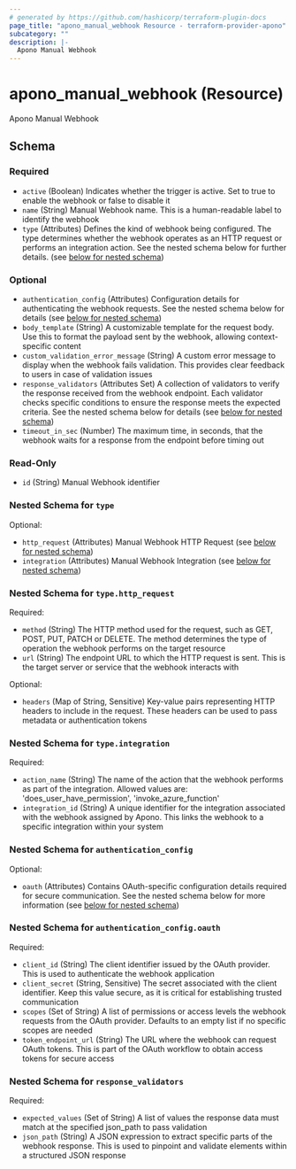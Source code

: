 ```yaml
---
# generated by https://github.com/hashicorp/terraform-plugin-docs
page_title: "apono_manual_webhook Resource - terraform-provider-apono"
subcategory: ""
description: |-
  Apono Manual Webhook
---
```


# apono_manual_webhook (Resource)

Apono Manual Webhook



<!-- schema generated by tfplugindocs -->
## Schema

### Required

- `active` (Boolean) Indicates whether the trigger is active. Set to true to enable the webhook or false to disable it
- `name` (String) Manual Webhook name. This is a human-readable label to identify the webhook
- `type` (Attributes) Defines the kind of webhook being configured. The type determines whether the webhook operates as an HTTP request or performs an integration action. See the nested schema below for further details. (see [below for nested schema](#nestedatt--type))

### Optional

- `authentication_config` (Attributes) Configuration details for authenticating the webhook requests. See the nested schema below for details (see [below for nested schema](#nestedatt--authentication_config))
- `body_template` (String) A customizable template for the request body. Use this to format the payload sent by the webhook, allowing context-specific content
- `custom_validation_error_message` (String) A custom error message to display when the webhook fails validation. This provides clear feedback to users in case of validation issues
- `response_validators` (Attributes Set) A collection of validators to verify the response received from the webhook endpoint. Each validator checks specific conditions to ensure the response meets the expected criteria. See the nested schema below for details (see [below for nested schema](#nestedatt--response_validators))
- `timeout_in_sec` (Number) The maximum time, in seconds, that the webhook waits for a response from the endpoint before timing out

### Read-Only

- `id` (String) Manual Webhook identifier

<a id="nestedatt--type"></a>
### Nested Schema for `type`

Optional:

- `http_request` (Attributes) Manual Webhook HTTP Request (see [below for nested schema](#nestedatt--type--http_request))
- `integration` (Attributes) Manual Webhook Integration (see [below for nested schema](#nestedatt--type--integration))

<a id="nestedatt--type--http_request"></a>
### Nested Schema for `type.http_request`

Required:

- `method` (String) The HTTP method used for the request, such as GET, POST, PUT, PATCH or DELETE. The method determines the type of operation the webhook performs on the target resource
- `url` (String) The endpoint URL to which the HTTP request is sent. This is the target server or service that the webhook interacts with

Optional:

- `headers` (Map of String, Sensitive) Key-value pairs representing HTTP headers to include in the request. These headers can be used to pass metadata or authentication tokens


<a id="nestedatt--type--integration"></a>
### Nested Schema for `type.integration`

Required:

- `action_name` (String) The name of the action that the webhook performs as part of the integration. Allowed values are: 'does_user_have_permission', 'invoke_azure_function'
- `integration_id` (String) A unique identifier for the integration associated with the webhook assigned by Apono. This links the webhook to a specific integration within your system



<a id="nestedatt--authentication_config"></a>
### Nested Schema for `authentication_config`

Optional:

- `oauth` (Attributes) Contains OAuth-specific configuration details required for secure communication. See the nested schema below for more information (see [below for nested schema](#nestedatt--authentication_config--oauth))

<a id="nestedatt--authentication_config--oauth"></a>
### Nested Schema for `authentication_config.oauth`

Required:

- `client_id` (String) The client identifier issued by the OAuth provider. This is used to authenticate the webhook application
- `client_secret` (String, Sensitive) The secret associated with the client identifier. Keep this value secure, as it is critical for establishing trusted communication
- `scopes` (Set of String) A list of permissions or access levels the webhook requests from the OAuth provider. Defaults to an empty list if no specific scopes are needed
- `token_endpoint_url` (String) The URL where the webhook can request OAuth tokens. This is part of the OAuth workflow to obtain access tokens for secure access



<a id="nestedatt--response_validators"></a>
### Nested Schema for `response_validators`

Required:

- `expected_values` (Set of String) A list of values the response data must match at the specified json_path to pass validation
- `json_path` (String) A JSON expression to extract specific parts of the webhook response. This is used to pinpoint and validate elements within a structured JSON response
